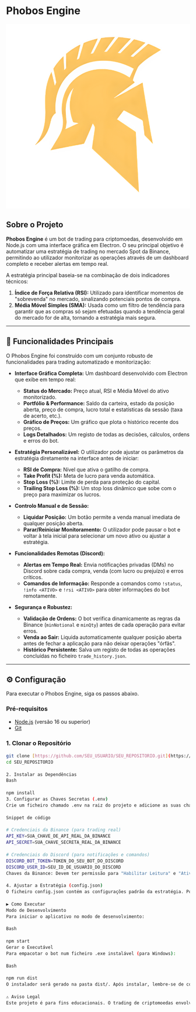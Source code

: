 # Phobos Engine

![Logo](assets/logo.png)

## Sobre o Projeto

**Phobos Engine** é um bot de trading para criptomoedas, desenvolvido em Node.js com uma interface gráfica em Electron. O seu principal objetivo é automatizar uma estratégia de trading no mercado Spot da Binance, permitindo ao utilizador monitorizar as operações através de um dashboard completo e receber alertas em tempo real.

A estratégia principal baseia-se na combinação de dois indicadores técnicos:
1.  **Índice de Força Relativa (RSI):** Utilizado para identificar momentos de "sobrevenda" no mercado, sinalizando potenciais pontos de compra.
2.  **Média Móvel Simples (SMA):** Usada como um filtro de tendência para garantir que as compras só sejam efetuadas quando a tendência geral do mercado for de alta, tornando a estratégia mais segura.

---

## 🚀 Funcionalidades Principais

O Phobos Engine foi construído com um conjunto robusto de funcionalidades para trading automatizado e monitorização:

* **Interface Gráfica Completa:** Um dashboard desenvolvido com Electron que exibe em tempo real:
    * **Status do Mercado:** Preço atual, RSI e Média Móvel do ativo monitorizado.
    * **Portfólio & Performance:** Saldo da carteira, estado da posição aberta, preço de compra, lucro total e estatísticas da sessão (taxa de acerto, etc.).
    * **Gráfico de Preços:** Um gráfico que plota o histórico recente dos preços.
    * **Logs Detalhados:** Um registo de todas as decisões, cálculos, ordens e erros do bot.

* **Estratégia Personalizável:** O utilizador pode ajustar os parâmetros da estratégia diretamente na interface antes de iniciar:
    * **RSI de Compra:** Nível que ativa o gatilho de compra.
    * **Take Profit (%):** Meta de lucro para venda automática.
    * **Stop Loss (%):** Limite de perda para proteção do capital.
    * **Trailing Stop Loss (%):** Um stop loss dinâmico que sobe com o preço para maximizar os lucros.

* **Controlo Manual e de Sessão:**
    * **Liquidar Posição:** Um botão permite a venda manual imediata de qualquer posição aberta.
    * **Parar/Reiniciar Monitoramento:** O utilizador pode pausar o bot e voltar à tela inicial para selecionar um novo ativo ou ajustar a estratégia.

* **Funcionalidades Remotas (Discord):**
    * **Alertas em Tempo Real:** Envia notificações privadas (DMs) no Discord sobre cada compra, venda (com lucro ou prejuízo) e erros críticos.
    * **Comandos de Informação:** Responde a comandos como `!status`, `!info <ATIVO>` e `!rsi <ATIVO>` para obter informações do bot remotamente.

* **Segurança e Robustez:**
    * **Validação de Ordens:** O bot verifica dinamicamente as regras da Binance (`minNotional` e `minQty`) antes de cada operação para evitar erros.
    * **Venda ao Sair:** Liquida automaticamente qualquer posição aberta antes de fechar a aplicação para não deixar operações "órfãs".
    * **Histórico Persistente:** Salva um registo de todas as operações concluídas no ficheiro `trade_history.json`.

---

## ⚙️ Configuração

Para executar o Phobos Engine, siga os passos abaixo.

### Pré-requisitos
* [Node.js](https://nodejs.org/) (versão 16 ou superior)
* [Git](https://git-scm.com/)

### 1. Clonar o Repositório
```sh
git clone [https://github.com/SEU_USUARIO/SEU_REPOSITORIO.git](https://github.com/SEU_USUARIO/SEU_REPOSITORIO.git)
cd SEU_REPOSITORIO

2. Instalar as Dependências
Bash

npm install
3. Configurar as Chaves Secretas (.env)
Crie um ficheiro chamado .env na raiz do projeto e adicione as suas chaves:

Snippet de código

# Credenciais da Binance (para trading real)
API_KEY=SUA_CHAVE_DE_API_REAL_DA_BINANCE
API_SECRET=SUA_CHAVE_SECRETA_REAL_DA_BINANCE

# Credenciais do Discord (para notificações e comandos)
DISCORD_BOT_TOKEN=TOKEN_DO_SEU_BOT_DO_DISCORD
DISCORD_USER_ID=SEU_ID_DE_USUARIO_DO_DISCORD
Chaves da Binance: Devem ter permissão para "Habilitar Leitura" e "Ativar Trading Spot e de Margem".

4. Ajustar a Estratégia (config.json)
O ficheiro config.json contém as configurações padrão da estratégia. Pode ajustá-las aqui ou diretamente na interface do bot antes de iniciar.

▶️ Como Executar
Modo de Desenvolvimento
Para iniciar o aplicativo no modo de desenvolvimento:

Bash

npm start
Gerar o Executável
Para empacotar o bot num ficheiro .exe instalável (para Windows):

Bash

npm run dist
O instalador será gerado na pasta dist/. Após instalar, lembre-se de copiar os ficheiros .env e config.json para a pasta de instalação do programa.

⚠️ Aviso Legal
Este projeto é para fins educacionais. O trading de criptomoedas envolve um risco financeiro significativo. Não me responsabilizo por quaisquer perdas financeiras que possam ocorrer com o uso deste bot. Use por sua conta e risco e comece com valores que esteja disposto a perder.